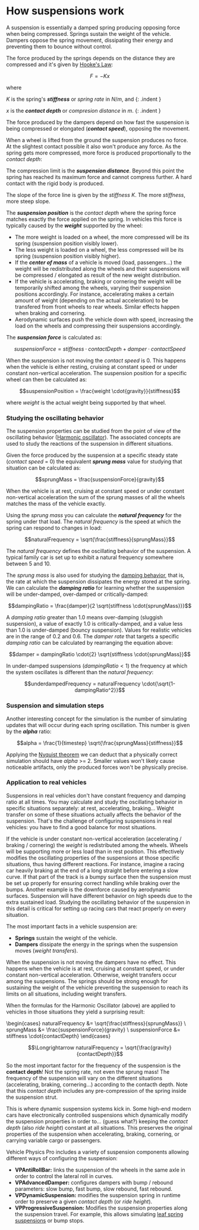# How suspensions work

A suspension is essentially a damped spring producing opposing force when being compressed. Springs
sustain the weight of the vehicle. Dampers oppose the spring movement, dissipating their energy and
preventing them to bounce without control.

The force produced by the springs depends on the distance they are compressed and it's given by
[Hooke's Law](http://en.wikipedia.org/wiki/Hooke%27s_law):

$$F=-Kx$$

where

$K$ is the spring's _**stiffness**_ or _spring rate_ in $N/m$, and
{: .indent }

$x$ is the _**contact depth**_ or _compresion distance_ in $m$.
{: .indent }

The force produced by the dampers depend on how fast the suspension is being compressed or elongated
(_**contact speed**_), opposing the movement.

When a wheel is lifted from the ground the suspension produces no force. At the slightest contact
possible it also won't produce any force. As the spring gets more compressed, more force is
produced proportionally to the _contact depth_:

<canvas id="fig1" class="img-responsive" width="390px" height="320px">
</canvas>
<script type="text/javascript">
	var drawCanvas = function()
		{
		var canvas = new texturecanvas(
			{
			canvasId: "fig1",
			pixelsWidth: 390,
			pixelsHeight: 300,
			width: 24,
			height: 17,
			originX: 7,
			originY: 4,
			});

		canvas.Grid({ stroke: "#DDF", strokeWidth: 0.4 });

		canvas.Line([ 9, -0.5, 9, 8 ], { stroke: "slateblue", strokeWidth: 1, strokeDashArray: [5, 5] });
		canvas.Line([ -0.5, 8, 9, 8 ], { stroke: "slateblue", strokeWidth: 1, strokeDashArray: [5, 5] });
		canvas.Line([ 5, -0.5, 5, 4.5 ], { stroke: "slateblue", strokeWidth: 1, strokeDashArray: [5, 5] });
		canvas.Line([ -0.5, 4.5, 5, 4.5 ], { stroke: "slateblue", strokeWidth: 1, strokeDashArray: [5, 5] });

		canvas.Line([ 0, 0, 9, 8 ], { stroke: "red", strokeWidth: 3 });
		canvas.Line([ 9, 8, 11, 8 ], { stroke: "red", strokeWidth: 3 });

		canvas.Line([ -0.5, 0, 11, 0 ], { stroke: "#333", strokeWidth: 2 });
		canvas.Line([ 0, -0.5, 0, 9.5 ], { stroke: "#333", strokeWidth: 2 });

		canvas.Text([ 13.5, 0, 0.75 ], "Contact\ndepth (m)", { fill: "#444", fontWeight: "bold" });
		canvas.Text([ 0, 11, 0.75 ], "Force\n(N)", { fill: "#444", fontWeight: "bold" });

		canvas.Text([ 9.5, -1, 0.75 ], "suspension\ndistance", { fill: "slateblue", originY: "top" });
		canvas.Text([ 4.5, -1, 0.75 ], "suspension\nposition", { fill: "slateblue", originY: "top" });

		canvas.Text([ -1, 8, 0.75 ], "max force", { fill: "slateblue", originX: "right" });
		canvas.Text([ -1, 4.5, 0.75 ], "suspension\nforce", { fill: "slateblue", originX: "right", textAlign: "right" });
		};

	if (window.addEventListener) window.addEventListener('load', drawCanvas, false);
	else if (window.attachEvent) window.attachEvent('onload', drawCanvas);
</script>


The compression limit is the _**suspension distance**_. Beyond this point the spring has reached its
maximum force and cannot compress further. A hard contact with the rigid body is produced.

The slope of the force line is given by the _stiffness_ $K$. The more _stiffness_, more steep slope.

The _**suspension position**_ is the _contact depth_ where the spring force matches exactly the
force applied on the spring. In vehicles this force is typically caused by the _**weight**_
supported by the wheel:

- The more weight is loaded on a wheel, the more compressed will be its spring (suspension
position visibly lower).
- The less weight is loaded on a wheel, the less compressed will be its spring (suspension
position visibly higher).
- If the _**center of mass**_ of a vehicle is moved (load, passengers...) the weight will be
redistributed along the wheels and their suspensions will be compressed / elongated as result of
the new weight distribution.
- If the vehicle is accelerating, braking or cornering the weight will be temporarily shifted
among the wheels, varying their suspension positions accordingly. For instance, accelerating makes
a certain amount of weight (depending on the actual acceleration) to be transfered from front
wheels to rear wheels. Similar effects happen when braking and cornering.
- Aerodynamic surfaces push the vehicle down with speed, increasing the load on the wheels and
compressing their suspensions accordingly.

The _**suspension force**_ is calculated as:

$$suspensionForce = {stiffness}\cdot{contactDepth} + {damper}\cdot{contactSpeed}$$

When the suspension is not moving the _contact speed_ is 0. This happens when the vehicle is either
resting, cruising at constant speed or under constant non-vertical acceleration. The suspension
position for a specific wheel can then be calculated as:

$$suspensionPosition = \frac{weight \cdot{gravity}}{stiffness}$$

where $weight$ is the actual weight being supported by that wheel.

### Studying the oscillating behavior

The suspension properties can be studied from the point of view of the oscillating behavior
([Harmonic oscillator](http://en.wikipedia.org/wiki/Harmonic_oscillator)). The associated concepts
are used to study the reactions of the suspension in different situations.

Given the force produced by the suspension at a specific steady state (_contact speed_ = 0) the
equivalent _**sprung mass**_ value for studying that situation can be calculated as:

$$sprungMass = \frac{suspensionForce}{gravity}$$

When the vehicle is at rest, cruising at constant speed or under constant non-vertical acceleration
the sum of the sprung masses of all the wheels matches the mass of the vehicle exactly.

Using the _sprung mass_ you can calculate the _**natural frequency**_ for the spring under that
load. The _natural frequency_ is the speed at which the spring can respond to changes in load:

$$naturalFrequency = \sqrt{\frac{stiffness}{sprungMass}}$$

The _natural frequency_ defines the oscillating behavior of the suspension. A typical family car is
set up to exhibit a natural frequency somewhere between 5 and 10.

The _sprung mass_ is also used for studying the [damping behavior](http://en.wikipedia.org/wiki/Damping),
that is, the rate at which the suspension dissipates the energy stored at the spring. We can
calculate the _**damping ratio**_ for learning whether the suspension will be under-damped,
over-damped or critically-damped:

$$dampingRatio = \frac{damper}{2 \sqrt{stiffness \cdot{sprungMass}}}$$

A _damping ratio_ greater than 1.0 means over-damping (sluggish suspension), a value of exactly 1.0
is critically-damped, and a value less than 1.0 is under-damped (bouncy suspension). Values for
realistic vehicles are in the range of 0.2 and 0.6. The _damper rate_ that targets a specific
_damping ratio_ can be calculated by rearranging the equation above:

$$damper = dampingRatio \cdot{2} \sqrt{stiffness \cdot{sprungMass}}$$

In under-damped suspensions ($dampingRatio < 1$) the frequency at which the system oscillates is
different than the _natural frequency_:

$$underdampedFrequency = naturalFrequency \cdot{\sqrt{1-dampingRatio^2}}$$

### Suspension and simulation steps

Another interesting concept for the simulation is the number of simulating updates that will occur
during each spring oscillation. This number is given by the _**alpha**_ ratio:

$$alpha = \frac{1}{timestep} \sqrt{\frac{sprungMass}{stiffness}}$$

Applying the [Nyquist theorem](http://en.wikipedia.org/wiki/Nyquist–Shannon_sampling_theorem) we
can deduct that a physically correct simulation should have _alpha_ >= 2. Smaller values won't
likely cause noticeable artifacts, only the produced forces won't be physically precise.

### Application to real vehicles

Suspensions in real vehicles don't have constant frequency and damping ratio at all times. You may
calculate and study the oscillating behavior in specific situations separately: at rest,
accelerating, braking... Weight transfer on some of these situations actually affects the behavior
of the suspension. That's the challenge of configuring suspensions in real vehicles: you have to
find a good balance for most situations.

If the vehicle is under constant non-vertical acceleration (accelerating / braking / cornering) the
_weight_ is redistributed among the wheels. Wheels will be supporting more or less load than in rest
position. This effectively modifies the oscillating properties of the suspensions at those specific
situations, thus having different reactions. For instance, imagine a racing car heavily braking at
the end of a long straight before entering a slow curve. If that part of the track is a bumpy
surface then the suspension must be set up properly for ensuring correct handling while braking
over the bumps. Another example is the downforce caused by aerodynamic surfaces. Suspension will
have different behavior on high speeds due to the extra sustained load. Studying the oscillating
behavior of the suspension in this detail is critical for setting up racing cars that react properly
on every situation.

The most important facts in a vehicle suspension are:

- **Springs** sustain the weight of the vehicle.
- **Dampers** dissipate the energy in the springs when the suspension moves (_weight transfers_).

When the suspension is not moving the dampers have no effect. This happens when the vehicle is at
rest, cruising at constant speed, or under constant non-vertical acceleration. Otherwise, weight
transfers occur among the suspensions. The springs should be strong enough for sustaining the weight
of the vehicle preventing the suspension to reach its limits on all situations, including weight
transfers.

When the formulas for the Harmonic Oscillator (above) are applied to vehicles in those situations
they yield a surprising result:

\begin{cases}
naturalFrequency &= \sqrt{\frac{stiffness}{sprungMass}} \\
sprungMass &= \frac{suspensionForce}{gravity} \\
suspensionForce &= stiffness \cdot{contactDepth}
\end{cases}

$$\Longrightarrow naturalFrequency = \sqrt{\frac{gravity}{contactDepth}}$$

So the most important factor for the frequency of the suspension is the **contact depth**! Not the
spring rate, not even the sprung mass! The frequency of the suspension will vary on the different
situations (accelerating, braking, cornering...) according to the contacth depth. Note that this
_contact depth_ includes any pre-compression of the spring inside the suspension strut.

This is where dynamic suspension systems kick in. Some high-end modern cars have electronically
controlled suspensions which dynamically modify the suspension properties in order to...
(guess what?) keeping the _contact depth_ (also _ride height_) constant at all situations. This
preserves the original properties of the suspension when accelerating, braking, cornering, or
carrying variable cargo or passengers.

Vehicle Physics Pro includes a variety of suspension components allowing different ways of
configuring the suspension:

- **VPAntiRollBar:** links the suspension of the wheels in the same axle in order to control the
	lateral roll in curves.
- **VPAdvancedDamper:** configures dampers with bump / rebound parameters: slow bump, fast bump,
	slow rebound, fast rebound.
- **VPDynamicSuspension:** modifies the suspension spring in runtime order to preserve a given
	_contact depth_ (or _ride height_).
- **VPProgressiveSuspension:** Modifies the suspension properties along the suspension travel. For
	example, this allows simulating [leaf spring suspensions](https://en.wikipedia.org/wiki/Leaf_spring)
	or bump stops.